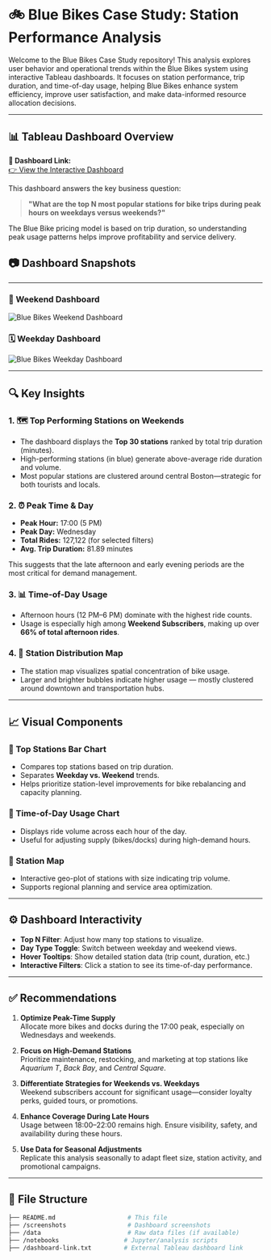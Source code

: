 # 🚲 Blue Bikes Case Study: Station Performance Analysis

Welcome to the Blue Bikes Case Study repository! This analysis explores user behavior and operational trends within the Blue Bikes system using interactive Tableau dashboards. It focuses on station performance, trip duration, and time-of-day usage, helping Blue Bikes enhance system efficiency, improve user satisfaction, and make data-informed resource allocation decisions.

---

## 📊 Tableau Dashboard Overview

**📌 Dashboard Link:**  
[👉 View the Interactive Dashboard](https://public.tableau.com/views/BlueBikeassignment_ChoulyThy/Dashboard1)

This dashboard answers the key business question:

> **"What are the top N most popular stations for bike trips during peak hours on weekdays versus weekends?"**

The Blue Bike pricing model is based on trip duration, so understanding peak usage patterns helps improve profitability and service delivery.

## 📷 Dashboard Snapshots
---
### 📅 Weekend Dashboard

![Blue Bikes Weekend Dashboard](./screenshots/Screenshot_2025-04-07_at_3.25.15_in_the_afternoon.png)

### 🗓️ Weekday Dashboard

![Blue Bikes Weekday Dashboard](./screenshots/Screenshot_2025-04-07_at_3.32.29_in_the_afternoon.png)

---

## 🔍 Key Insights

### 1. 🗺️ Top Performing Stations on Weekends
- The dashboard displays the **Top 30 stations** ranked by total trip duration (minutes).
- High-performing stations (in blue) generate above-average ride duration and volume.
- Most popular stations are clustered around central Boston—strategic for both tourists and locals.

### 2. ⏰ Peak Time & Day
- **Peak Hour:** 17:00 (5 PM)
- **Peak Day:** Wednesday
- **Total Rides:** 127,122 (for selected filters)
- **Avg. Trip Duration:** 81.89 minutes

This suggests that the late afternoon and early evening periods are the most critical for demand management.

### 3. 📊 Time-of-Day Usage
- Afternoon hours (12 PM–6 PM) dominate with the highest ride counts.
- Usage is especially high among **Weekend Subscribers**, making up over **66% of total afternoon rides**.

### 4. 🧭 Station Distribution Map
- The station map visualizes spatial concentration of bike usage.
- Larger and brighter bubbles indicate higher usage — mostly clustered around downtown and transportation hubs.

---

## 📈 Visual Components

### 🔸 Top Stations Bar Chart
- Compares top stations based on trip duration.
- Separates **Weekday vs. Weekend** trends.
- Helps prioritize station-level improvements for bike rebalancing and capacity planning.

### 🔸 Time-of-Day Usage Chart
- Displays ride volume across each hour of the day.
- Useful for adjusting supply (bikes/docks) during high-demand hours.

### 🔸 Station Map
- Interactive geo-plot of stations with size indicating trip volume.
- Supports regional planning and service area optimization.

---

## ⚙️ Dashboard Interactivity

- **Top N Filter**: Adjust how many top stations to visualize.
- **Day Type Toggle**: Switch between weekday and weekend views.
- **Hover Tooltips**: Show detailed station data (trip count, duration, etc.)
- **Interactive Filters**: Click a station to see its time-of-day performance.

---

## ✅ Recommendations

1. **Optimize Peak-Time Supply**  
   Allocate more bikes and docks during the 17:00 peak, especially on Wednesdays and weekends.

2. **Focus on High-Demand Stations**  
   Prioritize maintenance, restocking, and marketing at top stations like *Aquarium T*, *Back Bay*, and *Central Square*.

3. **Differentiate Strategies for Weekends vs. Weekdays**  
   Weekend subscribers account for significant usage—consider loyalty perks, guided tours, or promotions.

4. **Enhance Coverage During Late Hours**  
   Usage between 18:00–22:00 remains high. Ensure visibility, safety, and availability during these hours.

5. **Use Data for Seasonal Adjustments**  
   Replicate this analysis seasonally to adapt fleet size, station activity, and promotional campaigns.

---

## 📁 File Structure

```bash
├── README.md                    # This file
├── /screenshots                 # Dashboard screenshots
├── /data                        # Raw data files (if available)
├── /notebooks                  # Jupyter/analysis scripts
├── /dashboard-link.txt         # External Tableau dashboard link
